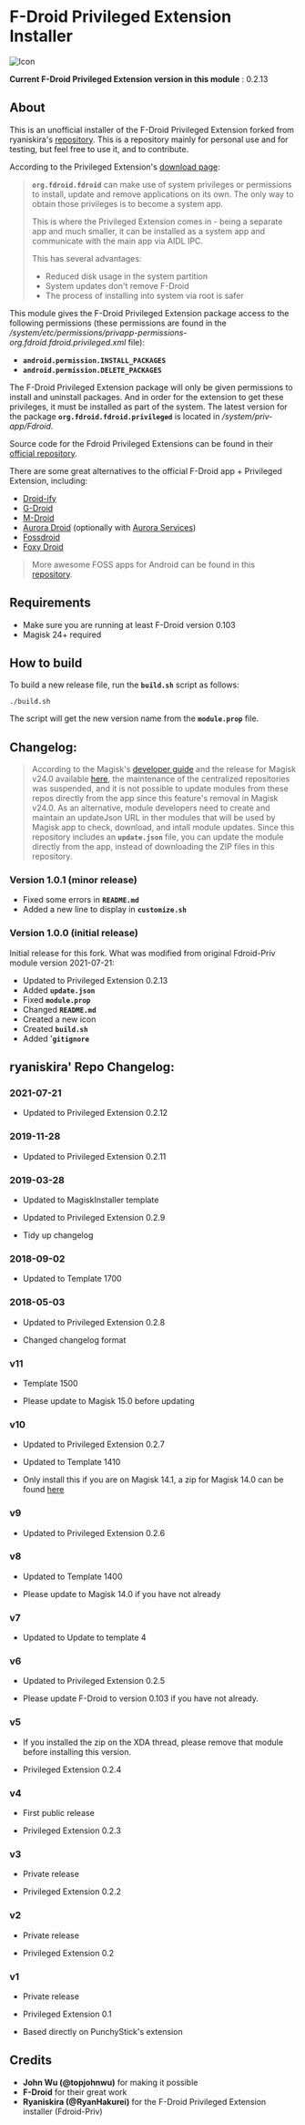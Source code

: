 # F-Droid Privileged Extension Installer

![Icon](module_icon.png)

**Current F-Droid Privileged Extension version in this module** : 0.2.13

## About

This is an unofficial installer of the F-Droid Privileged Extension forked from ryaniskira's [repository](https://github.com/Magisk-Modules-Repo/Fdroid-Priv). This is a repository mainly for personal use and for testing, but feel free to use it, and to contribute.

According to the Privileged Extension's [download page](https://f-droid.org/en/packages/org.fdroid.fdroid.privileged/):

> **`org.fdroid.fdroid`** can make use of system privileges or permissions
to install, update and remove applications on its own. The only way to
obtain those privileges is to become a system app.
>
> This is where the Privileged Extension comes in - being a separate app
and much smaller, it can be installed as a system app and communicate
with the main app via AIDL IPC.
>
> This has several advantages:
>
> - Reduced disk usage in the system partition
> - System updates don't remove F-Droid
> - The process of installing into system via root is safer

This module gives the F-Droid Privileged Extension package access to the following permissions (these permissions are found in the */system/etc/permissions/privapp-permissions-org.fdroid.fdroid.privileged.xml* file):
- **`android.permission.INSTALL_PACKAGES`**
- **`android.permission.DELETE_PACKAGES`**

The F-Droid Privileged Extension package will only be given permissions to install and uninstall packages. And in order for the extension to get these privileges, it must be installed as part of the system. The latest version for the package **`org.fdroid.fdroid.privileged`** is located in */system/priv-app/Fdroid*.

Source code for the Fdroid Privileged Extensions can be found in their [official repository](https://gitlab.com/fdroid/privileged-extension).

There are some great alternatives to the official F-Droid app + Privileged Extension, including:
- [Droid-ify](https://github.com/Iamlooker/Droid-ify)
- [G-Droid](https://gitlab.com/gdroid/gdroidclient/)
- [M-Droid](https://github.com/SkyzohKey/M-Droid)
- [Aurora Droid](https://gitlab.com/AuroraOSS/auroradroid) (optionally with [Aurora Services](https://github.com/whyorean/AuroraServices))
- [Fossdroid](https://fossdroid.com/)
- [Foxy Droid](https://github.com/kitsunyan/foxy-droid)

> More awesome FOSS apps for Android can be found in this [repository](https://github.com/offa/android-foss).

## Requirements

- Make sure you are running at least F-Droid version 0.103
- Magisk 24+ required

## How to build

To build a new release file, run the **`build.sh`** script as follows:

```shell
./build.sh
```

The script will get the new version name from the **`module.prop`** file.

## Changelog:

> According to the Magisk's [developer guide](https://topjohnwu.github.io/Magisk/guides.html#magisk-modules) and the release for Magisk v24.0 available [here](https://github.com/topjohnwu/Magisk/releases/tag/v24.0), the maintenance of the centralized repositories was suspended, and it is not possible to update modules from these repos directly from the app since this feature's removal in Magisk v24.0. As an alternative, module developers need to create and maintain an updateJson URL in ther modules that will be used by Magisk app to check, download, and intall module updates. Since this repository includes an **`update.json`** file, you can update the module directly from the app, instead of downloading the ZIP files in this repository.


### Version 1.0.1 (minor release)
- Fixed some errors in **`README.md`**
- Added a new line to display in **`customize.sh`**

### Version 1.0.0 (initial release)

Initial release for this fork. What was modified from original Fdroid-Priv module version 2021-07-21:
- Updated to Privileged Extension 0.2.13
- Added **`update.json`**
- Fixed **`module.prop`**
- Changed **`README.md`**
- Created a new icon
- Created **`build.sh`**
- Added '**`gitignore`**

## ryaniskira' Repo Changelog:

### 2021-07-21

- Updated to Privileged Extension 0.2.12

### 2019-11-28

- Updated to Privileged Extension 0.2.11

### 2019-03-28

- Updated to MagiskInstaller template

- Updated to Privileged Extension 0.2.9

- Tidy up changelog

### 2018-09-02

- Updated to Template 1700

### 2018-05-03

- Updated to Privileged Extension 0.2.8

- Changed changelog format

### v11

- Template 1500

- Please update to Magisk 15.0 before updating

### v10

- Updated to Privileged Extension 0.2.7

- Updated to Template 1410

- Only install this if you are on Magisk 14.1, a zip for Magisk 14.0 can be found [here](https://www.androidfilehost.com/?fid=745849072291676800)

### v9

- Updated to Privileged Extension 0.2.6

### v8

- Updated to Template 1400

- Please update to Magisk 14.0 if you have not already

### v7

- Updated to Update to template 4

### v6

- Updated to Privileged Extension 0.2.5

- Please update F-Droid to version 0.103 if you have not already.

### v5

- If you installed the zip on the XDA thread, please remove that module before installing this version.

- Privileged Extension 0.2.4

### v4

- First public release

- Privileged Extension 0.2.3

### v3

- Private release

- Privileged Extension 0.2.2

### v2

- Private release

- Privileged Extension 0.2


### v1

- Private release

- Privileged Extension 0.1

- Based directly on PunchyStick's extension

## Credits

- **John Wu (@topjohnwu)** for making it possible
- **F-Droid** for their great work
- **Ryaniskira (@RyanHakurei)** for the F-Droid Privileged Extension installer (Fdroid-Priv)
